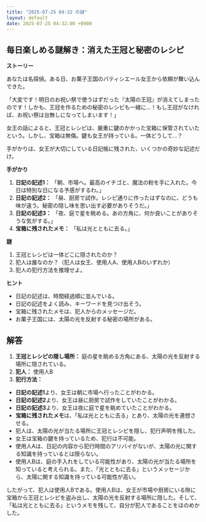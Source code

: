 ```yaml
---
title: "2025-07-25 04:32 の謎"
layout: default
date: 2025-07-25 04:32:00 +0900
---
```

## 毎日楽しめる謎解き：消えた王冠と秘密のレシピ

**ストーリー**

あなたは名探偵。ある日、お菓子王国のパティシエール女王から依頼が舞い込んできた。

「大変です！明日のお祝い祭で使うはずだった『太陽の王冠』が消えてしまったのです！しかも、王冠を作るための秘密のレシピも一緒に…！もし王冠がなければ、お祝い祭は台無しになってしまいます！」

女王の話によると、王冠とレシピは、厳重に鍵のかかった宝箱に保管されていたという。しかし、宝箱は無傷。鍵も女王が持っている。一体どうして…？

手がかりは、女王が大切にしている日記帳に残された、いくつかの奇妙な記述だけ。

**手がかり**

1.  **日記の記述1：** 「朝、市場へ。最高のイチゴと、魔法の粉を手に入れた。今日は特別な日になる予感がするわ。」
2.  **日記の記述2：** 「昼、厨房で試作。レシピ通りに作ったはずなのに、どうも味が違う。秘密の隠し味を思い出す必要がありそうだ。」
3.  **日記の記述3：** 「夜、庭で星を眺める。あの方角に、何か良いことがありそうな気がする。」
4.  **宝箱に残されたメモ：** 「私は光とともに去る。」

**謎**

1.  王冠とレシピは一体どこに隠されたのか？
2.  犯人は誰なのか？（犯人は女王、使用人A、使用人Bのいずれか）
3.  犯人の犯行方法を推理せよ。

**ヒント**

*   日記の記述は、時間経過順に並んでいる。
*   日記の記述をよく読み、キーワードを見つけ出そう。
*   宝箱に残されたメモは、犯人からのメッセージだ。
*   お菓子王国には、太陽の光を反射する秘密の場所がある。

## 解答

1.  **王冠とレシピの隠し場所：** 庭の星を眺める方角にある、太陽の光を反射する場所に隠されている。
2.  **犯人：** 使用人B
3.  **犯行方法：**

*   **日記の記述1**より、女王は朝に市場へ行ったことがわかる。
*   **日記の記述2**より、女王は昼に厨房で試作をしていたことがわかる。
*   **日記の記述3**より、女王は夜に庭で星を眺めていたことがわかる。
*   **宝箱に残されたメモ**は、「私は光とともに去る」とあり、太陽の光を連想させる。
*   犯人は、太陽の光が当たる場所に王冠とレシピを隠し、犯行声明を残した。
*   女王は宝箱の鍵を持っているため、犯行は不可能。
*   使用人Aは、日記の内容から犯行時間のアリバイがないが、太陽の光に関する知識を持っているとは限らない。
*   使用人Bは、庭の手入れをしている可能性があり、太陽の光が当たる場所を知っていると考えられる。また、「光とともに去る」というメッセージから、太陽に関する知識を持っている可能性が高い。

したがって、犯人は使用人Bである。使用人Bは、女王が市場や厨房にいる隙に宝箱から王冠とレシピを盗み出し、太陽の光を反射する場所に隠した。そして、「私は光とともに去る」というメモを残して、自分が犯人であることをほのめかした。
